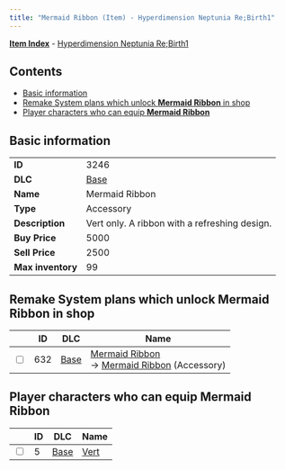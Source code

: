 ```yaml
---
title: "Mermaid Ribbon (Item) - Hyperdimension Neptunia Re;Birth1"
---
```


[**Item Index**](/neptunia/rb1/item/index.html) - [Hyperdimension Neptunia Re;Birth1](/neptunia/rb1)

## Contents

- [Basic information](#basic-information)
- [Remake System plans which unlock **Mermaid Ribbon** in shop](#remake-system-plans-which-unlock-mermaid-ribbon-in-shop)
- [Player characters who can equip **Mermaid Ribbon**](#player-characters-who-can-equip-mermaid-ribbon)

## Basic information

|   |   |
| -- | -- |
| **ID** | 3246 |
| **DLC** | [Base](/neptunia/rb1/dlc/1-base.html) |
| **Name** | Mermaid Ribbon |
| **Type** | Accessory |
| **Description** | Vert only. A ribbon with a refreshing design. |
| **Buy Price** | 5000 |
| **Sell Price** | 2500 |
| **Max inventory** | 99 |


## Remake System plans which unlock **Mermaid Ribbon** in shop

|    | ID | DLC | Name |
| -- | -- | --- | ---- |
| <input type="checkbox" id="rb1-remake-1-632" class="trackbox" /> | 632 | [Base](/neptunia/rb1/dlc/1-base.html) | [Mermaid Ribbon](/neptunia/rb1/remake/1-632-mermaid-ribbon.html)<br /> → [Mermaid Ribbon](/neptunia/rb1/item/1-3246-mermaid-ribbon.html) (Accessory) |


## Player characters who can equip **Mermaid Ribbon**

|    | ID | DLC | Name |
| -- | -- | --- | ---- |
| <input type="checkbox" id="rb1-player-1-5" class="trackbox" /> | 5 | [Base](/neptunia/rb1/dlc/1-base.html) | [Vert](/neptunia/rb1/player/1-5-vert.html) |
